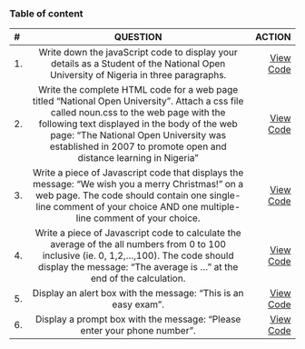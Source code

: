 ### Table of content
|  #   | QUESTION  |  ACTION  |
|  :-- | :------:                        |   ------:   |
|  1.  | Write down the javaScript code  to display your details as a Student of the National Open University of Nigeria in three paragraphs.  |  [View Code](./one.html)  |
|  2.  | Write the complete HTML code for a web page titled “National Open University”. Attach a css file called noun.css to the web page with the following text displayed in the body of the web page: “The National Open University was established in 2007 to promote open and distance learning in Nigeria”            |  [View Code](./two.html)  |
|  3.  | Write a piece of Javascript code that displays the message: “We wish you a merry Christmas!” on a web page. The code should contain one single-line comment of your choice AND one multiple-line comment of your choice.             |  [View Code](./three.html)  |
|  4.  | Write a piece of Javascript code to calculate the average of the all numbers from 0 to 100 inclusive (ie. 0, 1,2,…,100). The code should display the message: “The average is …” at the end of the calculation.            |  [View Code](./four.html)  |
|  5.  | Display an alert box with the message: “This is an easy exam”.             |  [View Code](./five.html)  |
|  6.  | Display a prompt box with the message: “Please enter your phone number”.                       |  [View Code](./six.html)  |